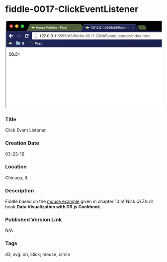 fiddle-0017-ClickEventListener
======

![Screenshot](screenshot.png)


### Title

Click Event Listener


### Creation Date

03-23-16


### Location

Chicago, IL


### Description

Fiddle based on the [mouse example](https://github.com/NickQiZhu/d3-cookbook/blob/master/src/chapter10/mouse.html)
given in chapter 10 of Nick Qi Zhu's book **Data Visualization with D3.js Cookbook**.


### Published Version Link

N/A


### Tags

d3, svg: on, click; mouse; circle
